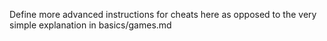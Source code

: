 Define more advanced instructions for cheats here as opposed to the very simple explanation in basics/games.md